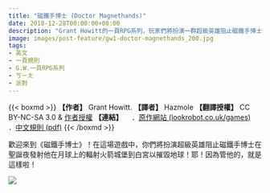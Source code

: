 ```yaml
---
title: "磁鐵手博士 (Doctor Magnethands)"
date: 2018-12-28T00:00:00+08:00
description: "Grant Howitt的一頁RPG系列，玩家們將扮演一群超級英雄阻止磁鐵手博士的陰謀……！推薦喝醉後跟三五好友一起發瘋同樂。"
image: images/post-feature/gw1-doctor-magnethands_200.jpg
tags: 
- 英文
- 一頁規則
- G.W.一頁RPG系列
- ㄎㄧㄤ
- 派對
---
```

{{< boxmd >}}
**【作者】** Grant Howitt.
**【譯者】** Hazmole
**【翻譯授權】** CC BY-NC-SA 3.0 & [作者授權](https://i.imgur.com/IIwihdK.png)
**【連結】**
　．[原作網站 (lookrobot.co.uk/games)](http://lookrobot.co.uk/games)
　．[中文規則 (pdf)](https://drive.google.com/file/d/1AiIFz594ZRMYD1kyZhUpdx6Uhst_du8P/view)
{{< /boxmd >}}

歡迎來到《磁鐵手博士》！在這場遊戲中，你們將扮演超級英雄阻止磁鐵手博士在聖誕夜發射他在月球上的輻射火箭城堡到白宮以摧毀地球！耶！因為管他的，就是這樣啦！

<img src="../../images/post-feature/gw1-doctor-magnethands.png">